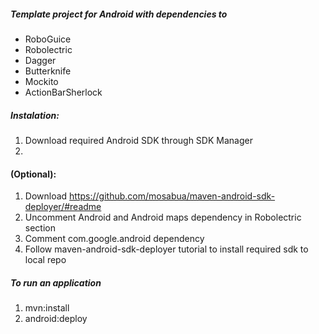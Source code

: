 ##### Template project for Android with dependencies to
* RoboGuice
* Robolectric
* Dagger
* Butterknife
* Mockito
* ActionBarSherlock

##### Instalation: 
1. Download required Android SDK through SDK Manager
2. 
#### (Optional):
1. Download https://github.com/mosabua/maven-android-sdk-deployer/#readme
2. Uncomment Android and Android maps dependency in Robolectric section
3. Comment com.google.android dependency
4. Follow maven-android-sdk-deployer tutorial to install required sdk to local repo

##### To run an application
1. mvn:install
2. android:deploy


